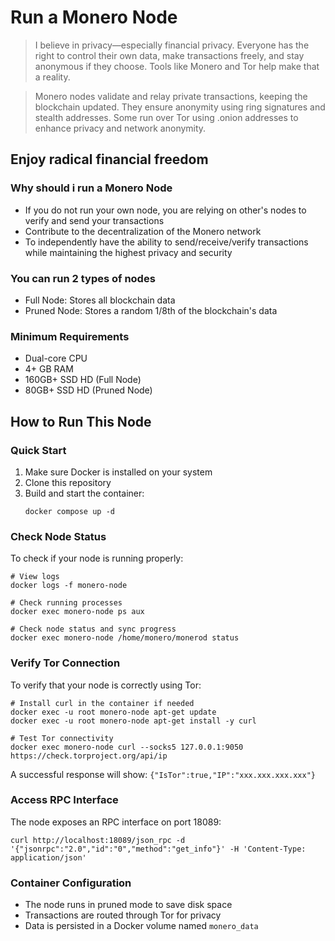 # Run a Monero Node

> I believe in privacy—especially financial privacy. Everyone has the right to control their own data, make transactions freely, and stay anonymous if they choose. Tools like Monero and Tor help make that a reality.

> Monero nodes validate and relay private transactions, keeping the blockchain updated. They ensure anonymity using ring signatures and stealth addresses. Some run over Tor using .onion addresses to enhance privacy and network anonymity.

## Enjoy radical financial freedom

### Why should i run a Monero Node
- If you do not run your own node, you are relying on other's nodes to verify and send your transactions
- Contribute to the decentralization of the Monero network
- To independently have the ability to send/receive/verify transactions while maintaining the highest privacy and security

### You can run 2 types of nodes
- Full Node: Stores all blockchain data
- Pruned Node: Stores a random 1/8th of the blockchain's data

### Minimum Requirements
- Dual-core CPU
- 4+ GB RAM
- 160GB+ SSD HD (Full Node)
- 80GB+ SSD HD (Pruned Node)

## How to Run This Node

### Quick Start
1. Make sure Docker is installed on your system
2. Clone this repository
3. Build and start the container:
   ```
   docker compose up -d
   ```

### Check Node Status
To check if your node is running properly:

```
# View logs
docker logs -f monero-node

# Check running processes
docker exec monero-node ps aux

# Check node status and sync progress
docker exec monero-node /home/monero/monerod status
```

### Verify Tor Connection
To verify that your node is correctly using Tor:

```
# Install curl in the container if needed
docker exec -u root monero-node apt-get update
docker exec -u root monero-node apt-get install -y curl

# Test Tor connectivity
docker exec monero-node curl --socks5 127.0.0.1:9050 https://check.torproject.org/api/ip
```

A successful response will show: `{"IsTor":true,"IP":"xxx.xxx.xxx.xxx"}`

### Access RPC Interface
The node exposes an RPC interface on port 18089:

```
curl http://localhost:18089/json_rpc -d '{"jsonrpc":"2.0","id":"0","method":"get_info"}' -H 'Content-Type: application/json'
```

### Container Configuration

- The node runs in pruned mode to save disk space
- Transactions are routed through Tor for privacy
- Data is persisted in a Docker volume named `monero_data`
